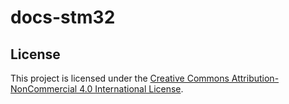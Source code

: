 # docs-stm32

## License
This project is licensed under the [Creative Commons Attribution-NonCommercial 4.0 International License](LICENSE).
